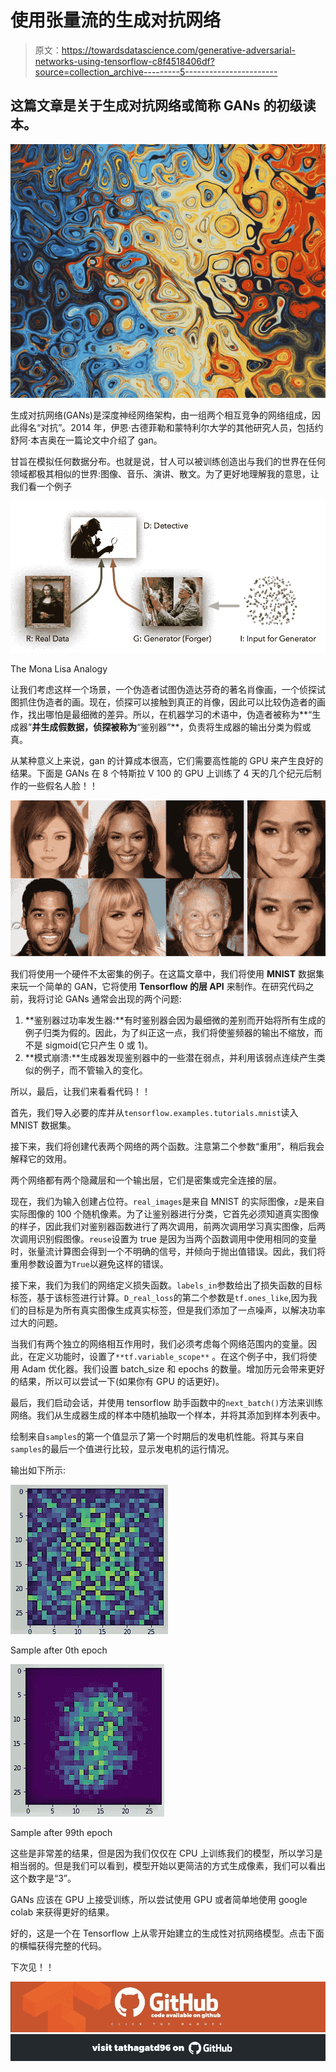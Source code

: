 # 使用张量流的生成对抗网络

> 原文：<https://towardsdatascience.com/generative-adversarial-networks-using-tensorflow-c8f4518406df?source=collection_archive---------5----------------------->

## 这篇文章是关于生成对抗网络或简称 GANs 的初级读本。

![](img/e2294e80182787f4a43467044ad28f57.png)

生成对抗网络(GANs)是深度神经网络架构，由一组两个相互竞争的网络组成，因此得名“对抗”。2014 年，伊恩·古德菲勒和蒙特利尔大学的其他研究人员，包括约舒阿·本吉奥在一篇论文中介绍了 gan。

甘旨在模拟任何数据分布。也就是说，甘人可以被训练创造出与我们的世界在任何领域都极其相似的世界:图像、音乐、演讲、散文。为了更好地理解我的意思，让我们看一个例子

![](img/66be47cfb2c02531b762ed14b2996283.png)

The Mona Lisa Analogy

让我们考虑这样一个场景，一个伪造者试图伪造达芬奇的著名肖像画，一个侦探试图抓住伪造者的画。现在，侦探可以接触到真正的肖像，因此可以比较伪造者的画作，找出哪怕是最细微的差异。所以，在机器学习的术语中，伪造者被称为**“生成器”**并生成假数据，侦探被称为**“鉴别器”**，负责将生成器的输出分类为假或真。

从某种意义上来说，gan 的计算成本很高，它们需要高性能的 GPU 来产生良好的结果。下面是 GANs 在 8 个特斯拉 V 100 的 GPU 上训练了 4 天的几个纪元后制作的一些假名人脸！！

![](img/fc9b417df717aef4d6999b52fb61a8fd.png)

我们将使用一个硬件不太密集的例子。在这篇文章中，我们将使用 **MNIST** 数据集来玩一个简单的 GAN，它将使用 **Tensorflow 的层 API** 来制作。在研究代码之前，我将讨论 GANs 通常会出现的两个问题:

1.  **鉴别器过功率发生器:**有时鉴别器会因为最细微的差别而开始将所有生成的例子归类为假的。因此，为了纠正这一点，我们将使鉴频器的输出不缩放，而不是 sigmoid(它只产生 0 或 1)。
2.  **模式崩溃:**生成器发现鉴别器中的一些潜在弱点，并利用该弱点连续产生类似的例子，而不管输入的变化。

所以，最后，让我们来看看代码！！

首先，我们导入必要的库并从`tensorflow.examples.tutorials.mnist`读入 MNIST 数据集。

接下来，我们将创建代表两个网络的两个函数。注意第二个参数“重用”，稍后我会解释它的效用。

两个网络都有两个隐藏层和一个输出层，它们是密集或完全连接的层。

现在，我们为输入创建占位符。`real_images`是来自 MNIST 的实际图像，`z`是来自实际图像的 100 个随机像素。为了让鉴别器进行分类，它首先必须知道真实图像的样子，因此我们对鉴别器函数进行了两次调用，前两次调用学习真实图像，后两次调用识别假图像。`reuse`设置为 true 是因为当两个函数调用中使用相同的变量时，张量流计算图会得到一个不明确的信号，并倾向于抛出值错误。因此，我们将重用参数设置为`True`以避免这样的错误。

接下来，我们为我们的网络定义损失函数。`labels_in`参数给出了损失函数的目标标签，基于该标签进行计算。`D_real_loss`的第二个参数是`tf.ones_like`,因为我们的目标是为所有真实图像生成真实标签，但是我们添加了一点噪声，以解决功率过大的问题。

当我们有两个独立的网络相互作用时，我们必须考虑每个网络范围内的变量。因此，在定义功能时，设置了`**tf.variable_scope**` 。在这个例子中，我们将使用 Adam 优化器。我们设置 batch_size 和 epochs 的数量。增加历元会带来更好的结果，所以可以尝试一下(如果你有 GPU 的话更好)。

最后，我们启动会话，并使用 tensorflow 助手函数中的`next_batch()`方法来训练网络。我们从生成器生成的样本中随机抽取一个样本，并将其添加到样本列表中。

绘制来自`samples`的第一个值显示了第一个时期后的发电机性能。将其与来自`samples`的最后一个值进行比较，显示发电机的运行情况。

输出如下所示:

![](img/dcc488e025f0bbe4909b65936b9876e5.png)

Sample after 0th epoch

![](img/58a3b50ae2f80c8ff46a23ee0130ce9c.png)

Sample after 99th epoch

这些是非常差的结果，但是因为我们仅仅在 CPU 上训练我们的模型，所以学习是相当弱的。但是我们可以看到，模型开始以更简洁的方式生成像素，我们可以看出这个数字是“3”。

GANs 应该在 GPU 上接受训练，所以尝试使用 GPU 或者简单地使用 google colab 来获得更好的结果。

好的，这是一个在 Tensorflow 上从零开始建立的生成性对抗网络模型。点击下面的横幅获得完整的代码。

下次见！！

[![](img/d977fab5d327a6b41a730f512f9ab9ba.png)](https://github.com/Tathagatd96/Generative-Adversarial-Networks-using-Tensorflow)[![](img/860a29e8bf7f7488a2147bb0ec5e0bc6.png)](https://github.com/Tathagatd96)